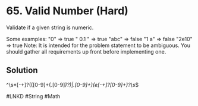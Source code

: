 # 65. Valid Number (Hard)

Validate if a given string is numeric.

Some examples:
"0" => true
" 0.1 " => true
"abc" => false
"1 a" => false
"2e10" => true
Note: It is intended for the problem statement to be ambiguous. You should gather all requirements up front before implementing one.

## Solution
^\s*[-+]?(([0-9]+(\.[0-9]*)?)|\.[0-9]+)(e[-+]?[0-9]+)?\s*$

#LNKD
#String #Math

